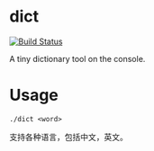 # dict
[![Build Status](https://github.com/vonnyfly/dict/actions/workflows/go.yml/badge.svg)](https://github.com/vonnyfly/dict/actions)

A tiny dictionary tool on the console.

# Usage
```
./dict <word>
```
支持各种语言，包括中文，英文。
